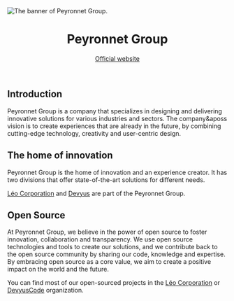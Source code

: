 <picture>
      <source media="(prefers-color-scheme: dark)" srcset="https://github.com/peyronnet-group/.github/raw/main/profile/L.png">
      <source media="(prefers-color-scheme: light)" srcset="https://github.com/peyronnet-group/.github/raw/main/profile/D.svg">
      <img alt="The banner of Peyronnet Group." src="https://github.com/peyronnet-group/.github/raw/main/profile/D.svg">
    </picture>
<br>

<h1 align="center">Peyronnet Group</h1>
<p align="center"><a href="https://peyronnet.group">Official website</a></p>
<br>

## Introduction

Peyronnet Group is a company that specializes in designing and delivering innovative solutions for various industries and sectors. The company&aposs vision is to create experiences that are already in the future, by combining cutting-edge technology, creativity and user-centric design.

## The home of innovation

Peyronnet Group is the home of innovation and an experience creator. It has two divisions that offer state-of-the-art solutions for different needs.

[Léo Corporation](https::/leocorporation.dev) and [Devyus]() are part of the Peyronnet Group.

## Open Source

At Peyronnet Group, we believe in the power of open source to foster innovation, collaboration and transparency. We use open source technologies and tools to create our solutions, and we contribute back to the open source community by sharing our code, knowledge and expertise. By embracing open source as a core value, we aim to create a positive impact on the world and the future.

You can find most of our open-sourced projects in the [Léo Corporation](https://github.com/Leo-Corporation/) or [DevyusCode](https://github.com/DevyusCode/) organization.

